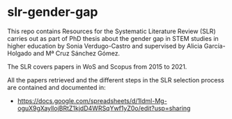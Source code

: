 # slr-gender-gap

This repo contains Resources for the Systematic Literature Review (SLR) carries out as part of PhD thesis about the gender gap in STEM studies in higher education by Sonia Verdugo-Castro and supervised by Alicia García-Holgado and Mª Cruz Sánchez Gómez.

The SLR covers papers in WoS and Scopus from 2015 to 2021.

All the papers retrieved and the different steps in the SLR selection process are contained and documented in:

* https://docs.google.com/spreadsheets/d/1ldml-Mg-oguX9gXayllojBRtZ1kjdD4WRSqYwf1yZ0o/edit?usp=sharing